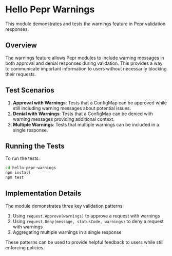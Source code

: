 # Hello Pepr Warnings

This module demonstrates and tests the warnings feature in Pepr validation responses.

## Overview

The warnings feature allows Pepr modules to include warning messages in both approval and denial responses during validation. This provides a way to communicate important information to users without necessarily blocking their requests.

## Test Scenarios

1. **Approval with Warnings**: Tests that a ConfigMap can be approved while still including warning messages about potential issues.
2. **Denial with Warnings**: Tests that a ConfigMap can be denied with warning messages providing additional context.
3. **Multiple Warnings**: Tests that multiple warnings can be included in a single response.

## Running the Tests

To run the tests:

```bash
cd hello-pepr-warnings
npm install
npm test
```

## Implementation Details

The module demonstrates three key validation patterns:

1. Using `request.Approve(warnings)` to approve a request with warnings
2. Using `request.Deny(message, statusCode, warnings)` to deny a request with warnings
3. Aggregating multiple warnings in a single response

These patterns can be used to provide helpful feedback to users while still enforcing policies.
